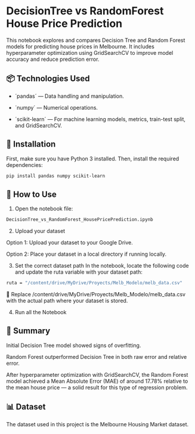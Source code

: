 # DecisionTree vs RandomForest House Price Prediction
This notebook explores and compares Decision Tree and Random Forest models for predicting house prices in Melbourne. It includes hyperparameter optimization using GridSearchCV to improve model accuracy and reduce prediction error.

## 📦 Technologies Used
- ´pandas´ — Data handling and manipulation.

- ´numpy´ — Numerical operations.

- ´scikit-learn´ — For machine learning models, metrics, train-test split, and GridSearchCV.
  
## 📜 Installation

First, make sure you have Python 3 installed. Then, install the required dependencies:

```bash
pip install pandas numpy scikit-learn
```

## 🚀 How to Use
1. Open the notebook file:
```bash
DecisionTree_vs_RandomForest_HousePricePrediction.ipynb
```

2. Upload your dataset

Option 1: Upload your dataset to your Google Drive.

Option 2: Place your dataset in a local directory if running locally.

3. Set the correct dataset path
In the notebook, locate the following code and update the ruta variable with your dataset path:
```bash
ruta = "/content/drive/MyDrive/Proyects/Melb_Modelo/melb_data.csv"
```
📌 Replace /content/drive/MyDrive/Proyects/Melb_Modelo/melb_data.csv with the actual path where your dataset is stored.

4. Run all the Notebook

## 🎯 Summary
Initial Decision Tree model showed signs of overfitting.

Random Forest outperformed Decision Tree in both raw error and relative error.

After hyperparameter optimization with GridSearchCV, the Random Forest model achieved a Mean Absolute Error (MAE) of around 17.78% relative to the mean house price — a solid result for this type of regression problem.

## 📊 Dataset
The dataset used in this project is the Melbourne Housing Market dataset.
